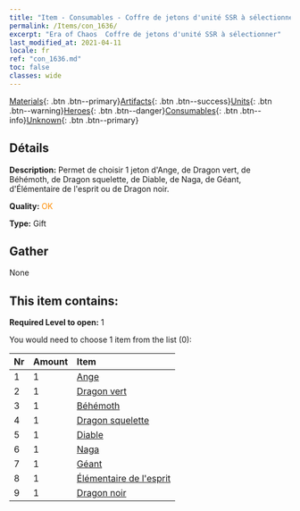 ```yaml
---
title: "Item - Consumables - Coffre de jetons d'unité SSR à sélectionner"
permalink: /Items/con_1636/
excerpt: "Era of Chaos  Coffre de jetons d'unité SSR à sélectionner"
last_modified_at: 2021-04-11
locale: fr
ref: "con_1636.md"
toc: false
classes: wide
---
```

 [Materials](/fr/Items/){: .btn .btn--primary}[Artifacts](/fr/Items/Artifacts/){: .btn .btn--success}[Units](/fr/Items/Units/){: .btn .btn--warning}[Heroes](/fr/Items/Heroes/){: .btn .btn--danger}[Consumables](/fr/Items/Consumables/){: .btn .btn--info}[Unknown](/fr/Items/Unknown/){: .btn .btn--primary}

## Détails
 **Description:** Permet de choisir 1 jeton d'Ange, de Dragon vert, de Béhémoth, de Dragon squelette, de Diable, de Naga, de Géant, d'Élémentaire de l'esprit ou de Dragon noir.

 **Quality:** <span style="color: #FF8C00">OK</span>

 **Type:** Gift

## Gather

  None

## This item contains:

 **Required Level to open:** 1

 You would need to choose 1 item from the list (0):

  | Nr | Amount |     Item    |
  |:---|:-------|:------------|
  | 1 | 1 | [Ange](/fr/Items/unt_196/) | 
  | 2 | 1 | [Dragon vert](/fr/Items/unt_205/) | 
  | 3 | 1 | [Béhémoth](/fr/Items/unt_223/) | 
  | 4 | 1 | [Dragon squelette](/fr/Items/unt_214/) | 
  | 5 | 1 | [Diable](/fr/Items/unt_232/) | 
  | 6 | 1 | [Naga](/fr/Items/unt_240/) | 
  | 7 | 1 | [Géant ](/fr/Items/unt_241/) | 
  | 8 | 1 | [Élémentaire de l'esprit](/fr/Items/unt_267/) | 
  | 9 | 1 | [Dragon noir](/fr/Items/unt_250/) | 
